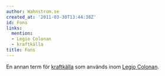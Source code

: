 ```yaml
---
author: Wahnstrom.se
created_at: '2011-03-30T13:44:38Z'
id: Fons
links:
  mention:
  - Legio Colonan
  - kraftkälla
title: Fons
---
```


En annan term för [kraftkälla] som används inom [Legio Colonan].

  [kraftkälla]: kraftkälla
  [Legio Colonan]: Legio_Colonan